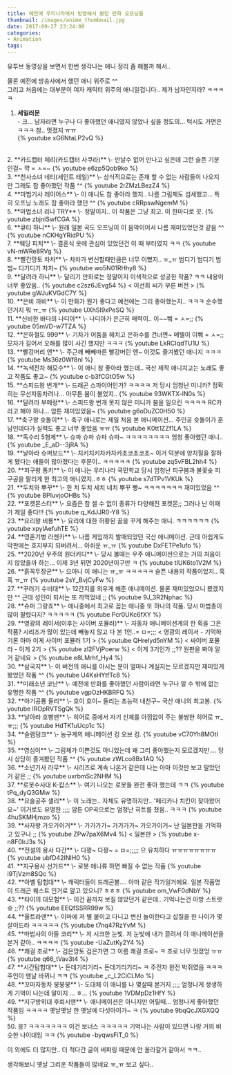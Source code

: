 ```yaml
---
title: 예전에 우리나라에서 방영해서 봤던 만화 오프닝들
thumbnail: /images/anime_thumbnail.jpg
date: 2017-09-27 23:24:00
categories:
- Animation
tags:
---
```

유투브 동영상을 보면서 한번 생각나는 애니 정리 좀 해볼까 해서..

물론 예전에 방송사에서 했던 애니 위주로 ^^  
그리고 처음에는 대부분이 여자 캐릭터 위주의 애니일겁니다.. 제가 남자인지라? ㅋㅋㅋㅋ

1. **세일러문**  
\- 크... 남자라면 누구나 다 좋아했던 애니였지 않았나 싶을 정도의... 턱시도 가면은 ㅋㅋㅋ 참.. 멋졌지 ㅠㅠ  
{% youtube xG6NtaLP2vQ %}
<br>
2. **카드캡터 체리(카드캡터 사쿠라)**  
\- 만날수 없어 만나고 싶은데 그런 슬픈 기분인걸~ 꺅 = ㅅ=~  
{% youtube e6zp5Qob9ko %}
<br>
3. **천사소녀 네티(세인트 테일)**  
\- 상식적으로는 존재 할 수 없는 사람들이 나오지만 그래도 참 좋아했던 작품 ^^  
{% youtube 2rZMzLBezZ4 %}
<br>
4. **마법기사 레이어스**  
\- 이 애니도 참 좋아라 했지.. 나름 그림체도 섬세했고... 특히 오프닝 노래도 참 좋아라 했던 ^^  
{% youtube cRRpswNgemM %}
<br>
5. **마법소녀 리나 TRY**  
\- 정말이지.. 이 작품은 그냥 최고. 이 한마디로 끗.  
{% youtube zbjniSwfCGA %}
<br>
6. **큐티 하니**  
\- 원래 일본 곡도 오프닝이 이 음악이어서 나름 재미있었던것 같음 ^^  
{% youtube nCKHgYRidPU %}
<br>
7. **웨딩 피치**  
\- 결혼식 옷에 관심이 있었던건 이 때 부터였지 ㅋㅋ  
{% youtube vN-mWRe8RVg %}
<br>
8. **빨간망토 차차**  
\- 차차가 변신할때만큼은 너무 이뻤지.. ㅠ_ㅠ 범디기 범디기 범범~ 디기디기 차차~  
{% youtube wo5N01RHhy8 %}
<br>
9. **달려라 하니**  
\- 달리기 만화로는 정말이지 이색적으로 성공한 작품? ㅋㅋ 내용이 너무 좋았음..  
{% youtube c2sz6JEvg54 %}  
< 이선희 씨가 부른 버전 >  
{% youtube gWJuKVGdC7Y %}
<br>
10. **은비 까비**  
\- 이 만화가 뭔가 좋다고 예전에는 그리 좋아했는지.. ㅋㅋㅋ 순수했던거지 뭐 ㅠ_ㅠ  
{% youtube UXhSI9xPeSQ %}
<br>
11. **신비한 바다의 나디아**  
\- 나디아가 은근히 매력이.. 이~~뿨 = ㅅ=;;  
{% youtube 05mVD-w7TZA %}
<br>
12. **은하철도 999**  
\- 기차가 어둠을 헤치고 은하수를 건너면~ 메텔이 이뿨 = ㅅ=;; 모자가 길어서 오해를 많이 사긴 했지만 ㅋㅋㅋ  
{% youtube LkRCIqdTU1U %}
<br>
13. **빨강머리 앤**  
\- 주근깨 빼빼마른 빨강머린 앤~ 이것도 즐겨봤던 애니지 ㅋㅋㅋ
{% youtube Ms36z0Wf8nI %}
<br>
14. **녹색전차 해모수**  
\- 이 애니 참 좋아라 했는데.. 국산 제작 애니치고는 노래도 좋고 작품도 좋고~  
{% youtube c-b3fCGtO5w %}
<br>
15. **스피드왕 번개**  
\- 드래곤 스파이어인가? ㅋㅋㅋㅋ 저 당시 엄청난 미니카? 정확히는 무선자동차려나... 아무튼 붐이 불었지..  
{% youtube 93WKTX-lN0s %}
<br>
16. **달려라 부메랑**  
\- 스피드왕 번개 못지 않은 미니카 붐을 일으킨 ㅋㅋㅋㅋ RC카 라고 해야 하나... 암튼 재미있었음~  
{% youtube g6oDuZC0H50 %}
<br>
17. **축구왕 슛돌이**  
\- 축구 애니로는 제일 처음 본 애니메이션... 주인공 슛돌이가 훈남인데다가 실력도 좋고 너무 좋았음 ㅠㅠ  
{% youtube K0tt1ZZf1LA %}
<br>
18. **독수리 5형제**  
\- 슈파 슈파 슈파 슈파~ ㅋㅋㅋㅋㅋㅋㅋㅋ 엄청 좋아했던 애니..  
{% youtube _E_aD--3jRA %}
<br>
19. **날아라 슈퍼보드**
\- 치키치키차카차카초코초코초~ 이거 덕분에 양치질을 잘하게 됐다는 애들이 많아졌다는 후문이.. ㅋㅋㅋㅋㅋ  
{% youtube zq5vFBL2hh4 %}
<br>
20. **피구왕 통키**  
\- 이 애니는 우리나라 국민학교 당시 엄청난 피구붐과 불꽃슛 피구공을 팔리게 한 최고의 애니였지..ㅎㅎ  
{% youtube s7dTPv1VKUk %}
<br>
21. **두치와 뿌꾸**  
\- 한 치 두치 세치 네치 뿌꾸 빵~ ㅋㅋㅋㅋㅋㅋㅋ 재미있었음 ^^  
{% youtube BPIuvjoOHBs %}
<br>
22. **포켓몬스터**  
\- 요즘은 참 셀 수 없이 종류가 다양해진 포켓몬;; 그러나 난 이때가 제일 좋다!!!  
{% youtube q_KdJJR0-Y8 %}
<br>
23. **요리왕 비룡**  
\- 요리에 대한 허황된 꿈을 꾸게 해주는 애니. ㅋㅋㅋㅋㅋㅋ  
{% youtube xpylAefuhTE %}
<br>
24. **영혼기병 라젠카**  
\- 나름 게임까지 발매되었던 국산 애니메이션. 근데 아쉽게도 막판에는 흐지부지 되버려서... 아쉬운 ㅠ_ㅠ  
{% youtube DxFETPe1ufo %}
<br>
25. **2020년 우주의 원더키디**  
\- 당시 볼때는 우주 애니메이션으로는 거의 처음이지 않았을까 하는... 이제 3년 뒤면 2020년이구만 ㅋ  
{% youtube tIUK6to1V2M %}
<br>
26. **흙꼭두장군**  
\- 으아니 이 애니는 ㅠ_ㅠ ㅋㅋㅋㅋㅋ 슬픈 내용의 작품이었지.. 흑흑 ㅠ_ㅠ  
{% youtube 2sY_BvjCyFw %}
<br>
27. **꾸러기 수비대**  
\- 12간지를 외우게 해준 애니메이션. 물론 재미있었으니 봤겠지만 ^^ 근데 성인이 되서는 또 까먹었네 ;;  
{% youtube 9J_3R2Nphac %}
<br>
28. **슈퍼 그랑죠**  
\- 애니중에서 최고로 꼽는 애니중 또 하나의 작품. 당시 마법총이 많이 팔렸다지? ㅋㅋㅋㅋㅋ  
{% youtube Pcr0UKc6fXY %}
<br>
29. **영광의 레이서(이후는 사이버 포뮬러)**  
\- 자동차 애니메이션계의 한 획을 그은 작품? 시리즈가 많이 있는데 빼놓지 않고 다 본 1인..= ㅁ=;;;  
< 영광의 레이서 - 기억하기론 아마 이게 사이버 포뮬러 1기 >  
{% youtube QHreIyd5nYM %}  
< 싸이버 포뮬라 - 이게 2기 >  
{% youtube zl2FVjPoerw %}  
< 이게 3기인가 ;;?? 원판을 봐야 알거 같네요 >  
{% youtube e8LMrhf_Hy4 %}
<br>
30. **삼국지**  
\- 이 버전의 애니를 아시는 분이 얼마나 계실지는 모르겠지만 재미있게 봤었던 작품 ^^  
{% youtube U4KsHYtfTc8 %}
<br>
31. **미래소년 코난**  
\- 예전에 만화를 좋아했던 사람이라면 누구나 알 수 밖에 없는 유명한 작품 ^^  
{% youtube vgpOzHKBRFQ %}
<br>
32. **아기공룡 둘리**  
\- 호이 호이~ 둘리는 초능력 내친구~ 국산 애니의 최고봉.  
{% youtube lROpRVTSgQk %}
<br>
33. **날아라 호빵맨**  
\- 히어로 중에서 자기 신체를 아낌없이 주는 불쌍한 히어로 ㅠ_ㅠ;;;  
{% youtube HdTK1uUcp1c %}
<br>
34. **슬램덩크**  
\- 농구계의 애니메이션 킹 오브 킹.  
{% youtube vC70Yh8MOtI %}
<br>
35. **영심이**  
\- 그림체가 이쁜것도 아니었는데 왜 그리 좋아했는지 모르겠지만.... 당시 상당히 즐겨봤던 작품 ^^  
{% youtube zWLco8Bx1AQ %}
<br>
36. **소년기사 라무**  
\- 시리즈로 계속 나온거 같은데 나는 아마 이것만 보고 말았던거 같은 ;;  
{% youtube uxrbmSc2NHM %}
<br>
37. **로봇수사대 K-캅스**  
\- 여기 나오는 로봇들 완전 좋아 했는데 ㅋㅋ  
{% youtube tPq_dyQ3GMw %}
<br>
38. **요술공주 샐리**  
\- 이 노래는.. 자체도 유명하지만.. '페리카나 치킨이 찾아왔어요~' 이거로도 유명한 ;;;; 암튼 OP곡으로는 엄청난 히트를 쳤음.. ㅋㅋㅋ  
{% youtube 4huSKMHjmzo %}
<br>
39. **사자왕 가오가이거**  
\- 가가가가~ 가가가가~ 가오가이거~ 난 일본판을 기억하고 있구나 ;;  
{% youtube ZPw7paX6Mv4 %}  
< 일본판 >  
{% youtube x-n8F0lrJ3s %}
<br>
40. **전설의 용사 다간**  
\- 다꽝~ 다꽝~ = ㅁ=;;;;; 으 유치하다 ㅠㅠㅠㅠㅠㅠㅠㅠ  
{% youtube ubfD42INIH0 %}
<br>
41. **지구용사 선가드**  
\- 로봇 애니류 하면 빠질 수 없는 작품  
{% youtube i9TjVzm8SQc %}
<br>
42. **아벨 탐험대**  
\- 캐릭터들이 드래곤볼.... 아마 같은 작가일거에요. 일본 작품명이 드래곤 퀘스트 인거로 알고 있으니? ㅎㅎㅎ  
{% youtube om_VwF0dNbY %}
<br>
43. **타이의 대모험**  
\- 이건 끝까지 보질 않았던거 같은데.. 기억나는건 아방 스트랏슈 ;;??  
{% youtube EEQfSSRR99w %}
<br>
44. **울트라맨**  
\- 이마에 저 별 붙이고 다니고 변신 놀이한다고 삽질을 한 나이가 몇 살이드라 ㅋㅋㅋㅋㅋ  
{% youtube t7nq47RzYvM %}
<br>
45. **마법사의 아들 코리**  
\- 저 시크한 눈빛. 저 눈빛에 내가 끌려서 이 애니메이션을 본거 같아.. ㅋㅋㅋㅋ  
{% youtube -UaZutKy2Y4 %}
<br>
46. **쾌걸 조로**  
\- 검은망토 검은가면 그 이름 쾌걸 조로~ ㅋ 조로 너무 멋졌엉 ㅠㅠ  
{% youtube q66_tVav3t4 %}
<br>
47. **시간탐험대**  
\- 돈데기리기리~ 돈데기리기리~ ㅋ 주전자 완전 박쥐였음 ㅋㅋㅋ 주인이 맨날 바뀌니 ㅋㅋ  
{% youtube _c_L2CiCLMo %}
<br>
48. **꼬마자동차 붕붕붕**  
\- 도대체 이 애니를 나 몇살때 본거지 ;;;; 엄청나게 생생하게 기억이 나는데 말이지 ... ㅎ...  
{% youtube 1VDMpDz1HfY %}
<br>
49. **지구방위대 후뢰시맨**  
\- 애니메이션은 아니지만 어릴때... 엄청나게 좋아했던 작품임 ㅋㅋㅋㅋ 옛날옛날 한 옛날에 다섯아이가~ ㅋ  
{% youtube 9bqQcJXGXQQ %}
<br>
50. 응? ㅋㅋㅋㅋㅋㅋㅋ 이건 보너스 ㅋㅋㅋㅋㅋ 기억나는 사람이 있으면 나랑 거의 비슷한 나이대임 ㅋㅋ  
{% youtube -byqwsFiT_0 %}  
<br>

이 외에도 더 많지만.. 더 적다간 글이 버퍼링 때문에 안 올라갈거 같아서 ㅋㅋ..

생각해보니 옛날 그리운 작품들이 많네요 ㅠ_ㅠ 보고 싶다..
